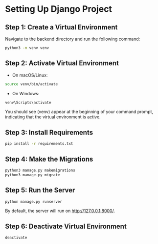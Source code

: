 # Setting Up Django Project

## Step 1: Create a Virtual Environment

Navigate to the backend directory and run the following command:

```bash
python3 -m venv venv
```

## Step 2: Activate Virtual Environment

- On macOS/Linux:

```bash
source venv/bin/activate
```

- On Windows:

```bash
venv\Scripts\activate
```

You should see (venv) appear at the beginning of your command prompt, indicating that the virtual environment is active.

## Step 3: Install Requirements

```bash
pip install -r requirements.txt
```

## Step 4: Make the Migrations

```bash
python3 manage.py makemigrations
python3 manage.py migrate
```

## Step 5: Run the Server

```bash
python manage.py runserver
```

By default, the server will run on <http://127.0.0.1:8000/>.

## Step 6: Deactivate Virtual Environment

```bash
deactivate
```